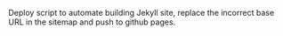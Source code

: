 Deploy script to automate building Jekyll site, replace the incorrect base URL in the sitemap and push to github pages.
